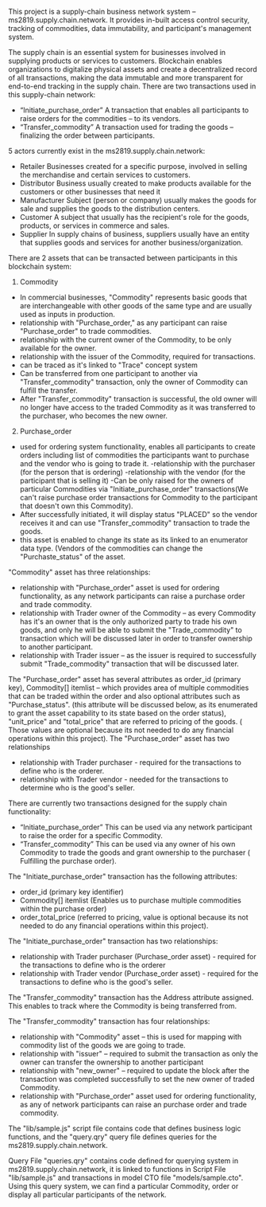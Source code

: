 This project is a supply-chain business network system – ms2819.supply.chain.network. It provides in-built access control security, tracking of commodities, data immutability, and participant's management system. 

The supply chain is an essential system for businesses involved in supplying products or services to customers. Blockchain enables organizations to digitalize physical assets and create a decentralized record of all transactions, making the data immutable and more transparent for end-to-end tracking in the supply chain.
There are two transactions used in this supply-chain network:
- “Initiate_purchase_order”
A transaction that enables all participants to raise orders for the commodities – to its vendors.
- “Transfer_commodity” 
A transaction used for trading the goods – finalizing the order between participants.

5 actors currently exist in the ms2819.supply.chain.network:
- Retailer
 Businesses created for a specific purpose, involved in selling the merchandise and certain services to customers.
- Distributor
 Business usually created to make products available for the customers or other businesses that need it 
- Manufacturer 
Subject (person or company) usually makes the goods for sale and supplies the goods to the distribution centers.
- Customer 
A subject that usually has the recipient's role for the goods, products, or services in commerce and sales.
- Supplier 
In supply chains of business, suppliers usually have an entity that supplies goods and services for another business/organization.


There are 2 assets that can be transacted between participants in this blockchain system:

1. Commodity
- In commercial businesses, "Commodity" represents basic goods that are interchangeable with other goods of the same type and are usually used as inputs in production.
- relationship with "Purchase_order," as any participant can raise "Purchase_order" to trade commodities.
- relationship with the current owner of the Commodity, to be only available for the owner.
- relationship with the issuer of the Commodity, required for transactions.
- can be traced as it's linked to "Trace" concept system
- Can be transferred from one participant to another via "Transfer_commodity" transaction, only the owner of Commodity can fulfill the transfer.
- After "Transfer_commodity" transaction is successful, the old owner will no longer have access to the traded Commodity as it was transferred to the purchaser, who becomes the new owner. 

2. Purchase_order
- used for ordering system functionality, enables all participants to  create orders including list of commodities the participants want to purchase and the vendor who is going to trade it. 
-relationship with the purchaser (for the person that is ordering)
-relationship with the vendor (for the participant that is selling it)
-Can be only raised for the owners of particular Commodities via "Initiate_purchase_order" transactions(We can't raise purchase order transactions for Commodity to the participant that doesn't own this Commodity).
- After successfully initiated, it will display status "PLACED" so the vendor receives it and can use "Transfer_commodity" transaction to trade the goods.
- this asset is enabled to change its state as its linked to an enumerator data type. (Vendors of the commodities can change the "Purchaste_status" of the asset.


"Commodity" asset has three relationships:
- relationship with "Purchase_order" asset is used for ordering functionality, as any network participants can raise a purchase order and trade commodity.
- relationship with Trader owner of the Commodity – as every Commodity has it's an owner that is the only authorized party to trade his own goods, and only he will be able to submit the "Trade_commodity" to transaction which will be discussed later in order to transfer ownership to another participant.
- relationship with Trader issuer – as the issuer is required to successfully submit "Trade_commodity" transaction that will be discussed later.


The "Purchase_order" asset has several attributes as order_id (primary key),  Commodity[] itemlist – which provides area of multiple commodities that can be traded within the order  and also optional attributes such as "Purchase_status". (this attribute will be discussed below, as its enumerated to grant the asset capability to its state based on the order status), "unit_price" and "total_price" that are referred to pricing of the goods. ( Those values are optional because its not needed to do any financial operations within this project).
The "Purchase_order" asset has two relationships
- relationship with Trader purchaser  - required for the transactions to define who is the orderer.
- relationship with Trader vendor - needed for the transactions to determine who is the good's seller.



There are currently two transactions designed for the supply chain functionality:
- “Initiate_purchase_order”
This can be used via any network participant to raise the order for a specific Commodity.
- “Transfer_commodity”
This can be used via any owner of his own Commodity to trade the goods and grant ownership to the purchaser ( Fulfilling the purchase order).


The "Initiate_purchase_order" transaction has the following attributes:

-  order_id (primary key identifier)
- Commodity[] itemlist (Enables us to purchase multiple commodities within the purchase order)
- order_total_price  (referred to pricing, value is optional because its not needed to do any financial operations within this project).


The "Initiate_purchase_order" transaction has two relationships:

- relationship with Trader purchaser  (Purchase_order asset) - required for the transactions to define who is the orderer
- relationship with Trader vendor (Purchase_order asset) - required for the transactions to define who is the good's seller.

The "Transfer_commodity" transaction has the Address attribute assigned. This enables to track where the Commodity is being transferred from.

The "Transfer_commodity" transaction has four relationships:

- relationship with "Commodity" asset – this is used for mapping with commodity list of the goods we are going to trade.
- relationship with "issuer" – required to submit the transaction as only the owner can transfer the ownership to another participant
- relationship with "new_owner" – required to update the block after the transaction was completed successfully to set the new owner of traded Commodity.
- relationship with "Purchase_order" asset used for ordering functionality, as any of network participants can raise an purchase order and trade commodity.


The "lib/sample.js" script file contains code that defines business logic functions, and the "query.qry" query file defines queries for the ms2819.supply.chain.network.


Query File "queries.qry" contains code defined for querying system in ms2819.supply.chain.network, it is linked to functions in Script File "lib/sample.js" and transactions in model CTO file "models/sample.cto". Using this query system, we can find a particular Commodity, order or display all particular participants of the network.
